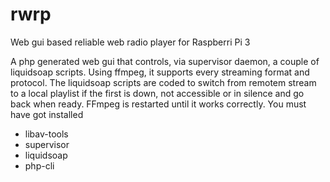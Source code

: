 # rwrp
Web gui based reliable web radio player for Raspberri Pi 3

A php generated web gui that controls, via supervisor daemon, a couple of liquidsoap scripts.
Using ffmpeg, it supports every streaming format and protocol.
The liquidsoap scripts are coded to switch from remotem stream to a local playlist if the first is down, not accessible or in silence and go back when ready. FFmpeg is restarted until it works correctly.
You must have got installed
- libav-tools
- supervisor
- liquidsoap
- php-cli
